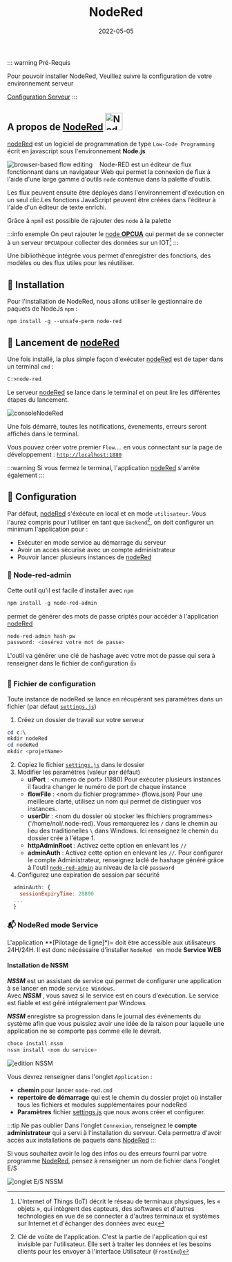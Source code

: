 ﻿---
index: 2
icon: node fa-brands
title: NodeRed
date: 2022-05-05
category:
  - Guide
tag:
  - nodeRed
  - Installation
article: false

---

::: warning  Pré-Requis

Pour pouvoir installer NodeRed, Veuillez suivre la configuration de votre environnement serveur

[Configuration Serveur](/guide/environnement)
::: 



## A propos de [NodeRed][01]  <img   width="40" height="40" src="/nodeRed.png" alt="NodeRed"> 
[nodeRed][01] est un logiciel de programmation de type `Low-Code Programming` écrit en javascript sous l'environnement **Node.js**


<img  style="float:left; max-width:30vw;margin-right:1rem;" alt="browser-based flow editing" src="/nodeRed-graph.png"> 

 Node-RED est un éditeur de flux fonctionnant dans un navigateur Web qui permet la connexion de flux à l'aide d'une large gamme d'outils `node` contenue dans la palette d'outils.

Les flux peuvent ensuite être déployés dans l'environnement d'exécution en un seul clic.Les fonctions JavaScript peuvent être créées dans l'éditeur à l'aide d'un éditeur de texte enrichi.

 Grâce à `npm`il est possible de rajouter des `node` à la palette




 :::info exemple
 On peut rajouter le [node **OPCUA**][02] qui permet de se connecter à un serveur `OPCUA`pour collecter des données sur un IOT[^IOT]
 :::



Une bibliothèque intégrée vous permet d'enregistrer des fonctions, des modèles ou des flux utiles pour les réutiliser.


## :floppy_disk: Installation 

Pour l'installation de NodeRed, nous allons utiliser le gestionnaire de paquets de NodeJs `npm`  :


```js{1}
npm install -g --unsafe-perm node-red
```

## :rocket: Lancement de [nodeRed][01]  

Une fois installé, la plus simple façon d'exécuter [nodeRed](01) est de taper dans un terminal `cmd` : 
```ps
C:>node-red
```
Le serveur [nodeRed][01] se lance dans le terminal et on peut lire les différentes étapes du lancement. 

![consoleNodeRed][03]

Une fois démarré, toutes les notifications, évenements, erreurs seront affichés dans le terminal.

Vous pouvez créer votre premier `Flow`.... en vous connectant sur la page de développement : [`http://localhost:1880`](http://localhost:1880)


:::warning 
Si vous fermez le terminal, l'application [nodeRed](01) s'arrête également
:::

## :wrench: Configuration 

Par défaut, [nodeRed](01) s'éxécute en local et en mode `utilisateur`. Vous l'aurez compris pour l'utiliser en tant que `Backend`[^Backend], on doit configurer un minimum l'application pour :
  - Exécuter en mode service au démarrage du serveur
  - Avoir un accès sécurisé avec un compte administrateur
  - Pouvoir lancer plusieurs instances de [nodeRed](01)
### :passport_control: Node-red-admin

Cette outil qu'il est facile d'installer avec `npm` 
``` js
npm install -g node-red-admin
```
permet de générer des mots de passe criptés pour accéder à l'application [nodeRed](01)
``` js
node-red-admin hash-pw 
password: <insérez votre mot de passe>
```
L'outil va générer une clé de hashage avec votre mot de passe qui sera à renseigner dans le fichier de configuration :+1:

### :memo: Fichier de configuration 
Toute instance de nodeRed se lance en récupérant ses paramètres dans un fichier (par défaut [`settings.js`][04])

1. Créez un dossier de travail sur votre serveur
```powershell
cd c:\
mkdir nodeRed
cd nodeRed
mkdir <projetName>
``` 

2. Copiez le fichier  [`settings.js`][04] dans le dossier
3. Modifier les paramètres (valeur par défaut)
    - **uiPort** : \<numero de port\> (1880)
    Pour exécuter plusieurs instances il faudra changer le numéro de port de chaque instance
    - **flowFile** : \<nom du fichier programme\> (flows.json)
    Pour une meilleure clarté, utilisez un nom qui permet de distinguer vos instances.
    - **userDir**  : \<nom du dossier où stocker les fhichiers programmes>  ('/home/nol/.node-red). Vous remarquerez les `/` dans le chemin au lieu des traditionelles `\` dans Windows. Ici renseignez le chemin du dossier crée à l'étape 1.
    - **httpAdminRoot** : Activez cette option en enlevant les `//` 
    - **adminAuth** : Activez cette option en enlevant les `//`. Pour configurer le compte Administrateur, renseignez laclé de hashage généré grâce à l'outil [`node-red-admin`][05] au niveau de la clé `password`
4. Configurez une expiration de session par sécurité 
```js
  adminAuth: {
    sessionExpiryTime: 28800
  ...
  }
```
  
### :mailbox_with_mail: NodeRed  mode Service

L'application **[Pilotage de ligne]*)= doit être accessible aux utilisateurs 24H/24H. Il est donc nécéssaire d'installer `NodeRed ` en mode **Service WEB**


####  Installation de NSSM

***NSSM*** est un assistant de service qui permet de configurer une application à se lancer en mode `service Windows`.  
Avec ***NSSM*** , vous savez  si le service est en cours d'exécution. Le service est fiable et est géré intégralement par Windows

***NSSM*** enregistre sa progression dans le journal des événements du système afin que vous puissiez avoir une idée de la raison pour laquelle une application ne se comporte pas comme elle le devrait. 

```powershell
choco install nssm
nssm install <nom du service>
```


![edition NSSM](/nssm.png)

Vous devrez renseigner dans l'onglet `Application` :
  - **chemin** pour lancer `node-red.cmd`
  - **repertoire de démarrage** qui est le chemin du dossier projet où installer tous les fichiers et modules supplémentaires pour nodeRed
  - **Paramètres** fichier [settings.js](/guide/configuration/nodeRed#fichier-de-configuration) que nous avons créer et configurer.

:::tip Ne pas oublier
Dans l'onglet `Connexion`, renseignez le **compte administrateur** qui a servi à l'installation du serveur. Cela permettra d'avoir accès aux installations de paquets dans [NodeRed][01]
:::

Si vous souhaitez avoir le log des infos ou des erreurs fourni par votre programme [NodeRed][01], pensez à renseigner un nom de fichier dans l'onglet E/S

![onglet E/S NSSM][07]

[01]: https://nodered.org/
[02]: https://flows.nodered.org/node/node-red-contrib-opcua
[03]: /consoleNodeRed.png
[04]: /settings.js
[05]: #Node-red-admin
[06]: http://pti03.cle.renault.fr:1810/search
[07]: /logNSSM.png

[^IOT]: L'Internet of Things (IoT) décrit le réseau de terminaux physiques, les « objets », qui intègrent des capteurs, des softwares et d'autres technologies en vue de se connecter à d'autres terminaux et systèmes sur Internet et d'échanger des données avec eux

[^Backend]: Clé de voûte de l'application. C'est la partie de l'application qui est invisible par l'utilisateur. Elle sert à traiter les données et les besoins clients pour les envoyer à l'interface Utilisateur (`FrontEnd`)